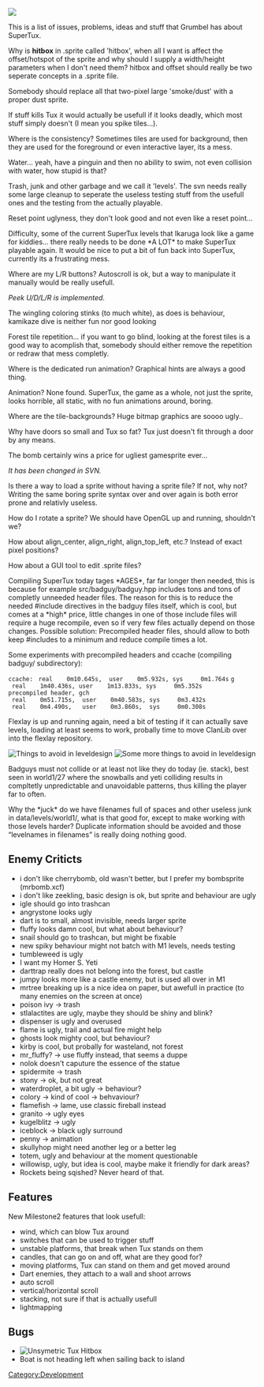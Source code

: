 ![](images/Grumbel.png)

This is a list of issues, problems, ideas and stuff that Grumbel has about SuperTux.

Why is **hitbox** in .sprite called 'hitbox', when all I want is affect the offset/hotspot of the sprite and why should I supply a width/height parameters when I don't need them? hitbox and offset should really be two seperate concepts in a .sprite file.

Somebody should replace all that two-pixel large 'smoke/dust' with a proper dust sprite.

If stuff kills Tux it would actually be usefull if it looks deadly, which most stuff simply doesn't (I mean you spike tiles...).

Where is the consistency? Sometimes tiles are used for background, then they are used for the foreground or even interactive layer, its a mess.

Water... yeah, have a pinguin and then no ability to swim, not even collision with water, how stupid is that?

Trash, junk and other garbage and we call it 'levels'. The svn needs really some large cleanup to seperate the useless testing stuff from the usefull ones and the testing from the actually playable.

Reset point uglyness, they don't look good and not even like a reset point...

Difficulty, some of the current SuperTux levels that Ikaruga look like a game for kiddies... there really needs to be done \*A LOT\* to make SuperTux playable again. It would be nice to put a bit of fun back into SuperTux, currently its a frustrating mess.

Where are my L/R buttons? Autoscroll is ok, but a way to manipulate it manually would be really usefull.

  
*Peek U/D/L/R is implemented.*

The wingling coloring stinks (to much white), as does is behaviour, kamikaze dive is neither fun nor good looking

Forest tile repetition... if you want to go blind, looking at the forest tiles is a good way to acomplish that, somebody should either remove the repetition or redraw that mess completly.

Where is the dedicated run animation? Graphical hints are always a good thing.

Animation? None found. SuperTux, the game as a whole, not just the sprite, looks horrible, all static, with no fun animations around, boring.

Where are the tile-backgrounds? Huge bitmap graphics are soooo ugly..

Why have doors so small and Tux so fat? Tux just doesn't fit through a door by any means.

The bomb certainly wins a price for ugliest gamesprite ever...

  
*It has been changed in SVN.*

Is there a way to load a sprite without having a sprite file? If not, why not? Writing the same boring sprite syntax over and over again is both error prone and relativly useless.

How do I rotate a sprite? We should have OpenGL up and running, shouldn't we?

How about align\_center, align\_right, align\_top\_left, etc.? Instead of exact pixel positions?

How about a GUI tool to edit .sprite files?

Compiling SuperTux today tages \*AGES\*, far far longer then needed, this is because for example src/badguy/badguy.hpp includes tons and tons of completly unneeded header files. The reason for this is to reduce the needed \#include directives in the badguy files itself, which is cool, but comes at a \*high\* price, little changes in one of those include files will require a huge recompile, even so if very few files actually depend on those changes. Possible solution: Precompiled header files, should allow to both keep \#includes to a minimum and reduce compile times a lot.

Some experiments with precompiled headers and ccache (compiling badguy/ subdirectory):

`ccache:`
` real    0m10.645s,  user    0m5.932s, sys     0m1.764s`
`g  `
` real    1m40.436s, user    1m13.833s, sys     0m5.352s`
`precompiled header, gch`
` real    0m51.715s,  user    0m40.583s, sys     0m3.432s`
` real    0m4.490s,   user    0m3.860s,  sys     0m0.308s`

Flexlay is up and running again, need a bit of testing if it can actually save levels, loading at least seems to work, probally time to move ClanLib over into the flexlay repository.

![Things to avoid in leveldesign](Howtonotdesignlevels.jpg "fig:Things to avoid in leveldesign") ![Some more things to avoid in leveldesign](Hallofshame.jpg "fig:Some more things to avoid in leveldesign")

Badguys must not collide or at least not like they do today (ie. stack), best seen in world1/27 where the snowballs and yeti colliding results in compltetly unpredictable and unavoidable patterns, thus killing the player far to often.

Why the \*juck\* do we have filenames full of spaces and other useless junk in data/levels/world1/, what is that good for, except to make working with those levels harder? Duplicate information should be avoided and those “levelnames in filenames” is really doing nothing good.

Enemy Criticts
--------------

-   i don't like cherrybomb, old wasn't better, but I prefer my bombsprite (mrbomb.xcf)
-   i don't like zeekling, basic design is ok, but sprite and behaviour are ugly
-   igle should go into trashcan
-   angrystone looks ugly
-   dart is to small, almost invisible, needs larger sprite
-   fluffy looks damn cool, but what about behaviour?
-   snail should go to trashcan, but might be fixable
-   new spiky behaviour might not batch with M1 levels, needs testing
-   tumbleweed is ugly
-   I want my Homer S. Yeti
-   darttrap really does not belong into the forest, but castle
-   jumpy looks more like a castle enemy, but is used all over in M1
-   mrtree breaking up is a nice idea on paper, but awefull in practice (to many enemies on the screen at once)
-   poison ivy -&gt; trash
-   stlalactites are ugly, maybe they should be shiny and blink?
-   dispenser is ugly and overused
-   flame is ugly, trail and actual fire might help
-   ghosts look mighty cool, but behaviour?
-   kirby is cool, but probally for wasteland, not forest
-   mr\_fluffy? -&gt; use fluffy instead, that seems a duppe
-   nolok doesn't caputure the essence of the statue
-   spidermite -&gt; trash
-   stony -&gt; ok, but not great
-   waterdroplet, a bit ugly -&gt; behaviour?
-   colory -&gt; kind of cool -&gt; behvaviour?
-   flamefish -&gt; lame, use classic fireball instead
-   granito -&gt; ugly eyes
-   kugelblitz -&gt; ugly
-   iceblock -&gt; black ugly surround
-   penny -&gt; animation
-   skullyhop might need another leg or a better leg
-   totem, ugly and behaviour at the moment questionable
-   willowisp, ugly, but idea is cool, maybe make it friendly for dark areas?
-   Rockets being sqished? Never heard of that.

Features
--------

New Milestone2 features that look usefull:

-   wind, which can blow Tux around
-   switches that can be used to trigger stuff
-   unstable platforms, that break when Tux stands on them
-   candles, that can go on and off, what are they good for?
-   moving platforms, Tux can stand on them and get moved around
-   Dart enemies, they attach to a wall and shoot arrows
-   auto scroll
-   vertical/horizontal scroll
-   stacking, not sure if that is actually usefull
-   lightmapping

Bugs
----

-   ![Unsymetric Tux Hitbox](Unsymetrichitbox.png "fig:Unsymetric Tux Hitbox")
-   Boat is not heading left when sailing back to island

<Category:Development>
